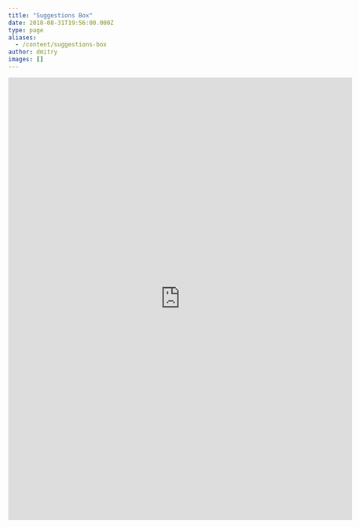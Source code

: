 ```yaml
---
title: "Suggestions Box"
date: 2018-08-31T19:56:00.000Z
type: page
aliases:
  - /content/suggestions-box
author: dmitry
images: []
---
```


<div class="field field-name-body field-type-text-with-summary field-label-hidden"><div class="field-items"><div class="field-item even"><iframe src="https://docs.google.com/forms/d/e/1FAIpQLSf8yyegUUiBNU3iSODccl3WacR_RLqc3x7nod6wEay_Q8rlUA/viewform?embedded=true" width="700" height="900" marginheight="0" marginwidth="0" frameborder="0"> Loading... </iframe></div></div></div>    <footer>
          </footer>
